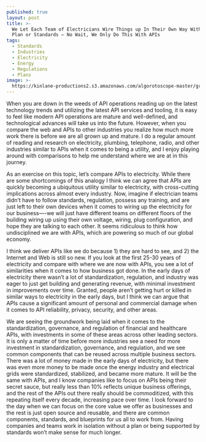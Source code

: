 ```yaml
---
published: true
layout: post
title: >-
  We Let Each Team of Electricians Wire Things up In Their Own Way Without a
  Plan or Standards — No Wait, We Only Do This With APIs
tags:
  - Standards
  - Industries
  - Electricity
  - Energy
  - Regulations
  - Plans
image: >-
  https://kinlane-productions2.s3.amazonaws.com/algorotoscope-master/green-circuit-electric-tower-sun-behind.jpg
---
```

When you are down in the weeds of API operations reading up on the latest technology trends and utilizing the latest API services and tooling, it is easy to feel like modern API operations are mature and well-defined, and technological advances will take us into the future. However, when you compare the web and APIs to other industries you realize how much more work there is before we are all grown up and mature. I do a regular amount of reading and research on electricity, plumbing, telephone, radio, and other industries similar to APIs when it comes to being a utility, and I enjoy playing around with comparisons to help me understand where we are at in this journey.

As an exercise on this topic, let’s compare APIs to electricity. While there are some shortcomings of this analogy I think we can agree that APIs are quickly becoming a ubiquitous utility similar to electricity, with cross-cutting implications across almost every industry. Now, imagine if electrician teams didn’t have to follow standards, regulation, possess any training, and are just left to their own devices when it comes to wiring up the electricity for our business—-we will just have different teams on different floors of the building wiring up using their own voltage, wiring, plug configuration, and hope they are talking to each other. It seems ridiculous to think how undisciplined we are with APIs, which are powering so much of our global economy.

I think we deliver APIs like we do because 1) they are hard to see, and 2) the Internet and Web is still so new. If you look at the first 25-30 years of electricity and compare with where we are now with APIs, you see a lot of similarities when it comes to how business got done. In the early days of electricity there wasn’t a lot of standardization, regulation, and industry was eager to just get building and generating revenue, with minimal investment in improvements over time. Granted, people aren’t getting hurt or killed in similar ways to electricity in the early days, but I think we can argue that APIs cause a significant amount of personal and commercial damage when it comes to API reliability, privacy, security, and other areas.

We are seeing the groundwork being laid when it comes to the standardization, governance, and regulation of financial and healthcare APIs, with investments in some of these areas across other leading sectors. It is only a matter of time before more industries see a need for more investment in standardization, governance, and regulation, and we see common components that can be reused across multiple business sectors. There was a lot of money made in the early days of electricity, but there was even more money to be made once the energy industry and electrical grids were standardized, stabilized, and became more mature. It will be the same with APIs, and I know companies like to focus on APIs being their secret sauce, but really less than 10% reflects unique business offerings, and the rest of the APIs out there really should be commoditized, with this repeating itself every decade, increasing pace over time.
I look forward to the day when we can focus on the core value we offer as businesses and the rest is just open source and reusable, and there are common components, standards, and blueprints for us all to work from. Having companies and teams work in isolation without a plan or being supported by standards won’t make sense for much longer.